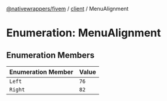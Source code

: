[@nativewrappers/fivem](../../README.md) / [client](../README.md) / MenuAlignment

# Enumeration: MenuAlignment

## Enumeration Members

| Enumeration Member | Value |
| :------ | :------ |
| `Left` | `76` |
| `Right` | `82` |
